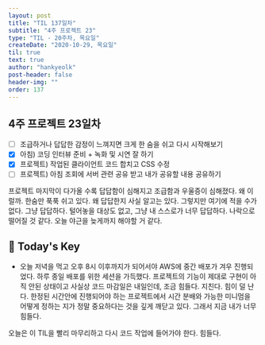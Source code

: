 ```yaml
---
layout: post
title: "TIL 137일차"
subtitle: "4주 프로젝트 23"
type: "TIL - 20주차, 목요일"
createDate: "2020-10-29, 목요일"
til: true
text: true
author: "hankyeolk"
post-header: false
header-img: ""
order: 137
---
```


## 4주 프로젝트 23일차

- [ ] 조급하거나 답답한 감정이 느껴지면 크게 한 숨을 쉬고 다시 시작해보기 <br />
- [x] 아침) 코딩 인터뷰 준비 + 녹화 및 시연 잘 하기 <br />
- [x] 프로젝트) 작업된 클라이언트 코드 합치고 CSS 수정 <br />
- [ ] 프로젝트) 아침 조회에 서버 관련 공유 받고 내가 공유할 내용 공유하기 <br />

프로젝트 마지막이 다가올 수록 답답함이 심해지고 조급함과 우울증이 심해졌다. 왜 이럴까. 한숨만 푹푹 쉬고 있다. 왜 답답한지 사실 알고는 있다. 그렇지만 여기에 적을 수가 없다. 그냥 답답하다. 털어놓을 대상도 없고, 그냥 내 스스로가 너무 답답하다. 나락으로 떨어질 것 같다. 오늘 야근을 늦게까지 해야할 거 같다. <br />

## 🦄 Today's Key

- 오늘 저녁을 먹고 오후 8시 이후까지가 되어서야 AWS에 중간 배포가 겨우 진행되었다. 하루 종일 배포를 위한 세션을 가득했다. 프로젝트의 기능이 제대로 구현이 아직 안된 상태이고 사실상 코드 마감일은 내일인데, 조금 힘들다. 지친다. 힘이 덜 난다. 한정된 시간안에 진행되어야 하는 프로젝트에서 시간 분배와 가능한 미니멈을 어떻게 정하는 지가 정말 중요하다는 것을 깊게 깨닫고 있다. 그래서 지금 내가 너무 힘들다.

오늘은 이 TIL을 빨리 마무리하고 다시 코드 작업에 들어가야 한다. 힘들다.
